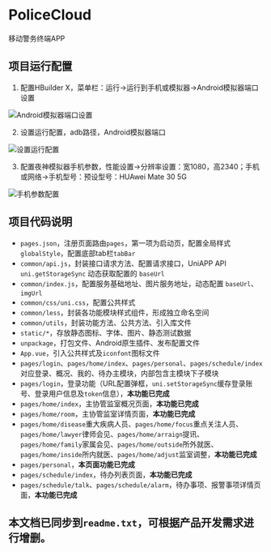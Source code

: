 # PoliceCloud

移动警务终端APP

## 项目运行配置

1. 配置HBuilder X，菜单栏：运行->运行到手机或模拟器->Android模拟器端口设置

![Android模拟器端口设置](https://imglf6.lf127.net/img/7342b716c752a18b/Nnk1SFgrc3VSbFEwd282M0pXN0xsZFZnMmJLRkNLZjBRYkM1L2NPS1JtOD0.jpg?imageView&thumbnail=1680x0&quality=96&stripmeta=0&type=jpg)

2. 设置运行配置，adb路径，Android模拟器端口

![设置运行配置](https://imglf4.lf127.net/img/0a58d71332735bcf/Nnk1SFgrc3VSbFEwd282M0pXN0xsUkZ3ZVFHWFp2TEYrTmlSRE5IV2Uvcz0.jpg?imageView&thumbnail=1680x0&quality=96&stripmeta=0&type=jpg)

3. 配置夜神模拟器手机参数，性能设置->分辨率设置：宽1080，高2340；手机或网络->手机型号：预设型号：HUAwei Mate 30 5G

![手机参数配置](https://imglf4.lf127.net/img/fe298dd1106063f3/Nnk1SFgrc3VSbFEwd282M0pXN0xsV1pTV2I5WkdvcXkzdFp4aHFmV3M3VT0.jpg?imageView&thumbnail=1000x0&type=jpg)

## 项目代码说明

- `pages.json`，注册页面路由`pages`，第一项为启动页，配置全局样式`globalStyle`，配置底部tab栏`tabBar`
- `common/api.js`，封装接口请求方法、配置请求接口，UniAPP API `uni.getStorageSync` 动态获取配置的 `baseUrl`
- `common/index.js`，配置服务基础地址、图片服务地址，动态配置 `baseUrl`、`imgUrl`
- `common/css/uni.css`，配置公共样式
- `common/less`，封装各功能模块样式组件，形成独立命名空间
- `common/utils`，封装功能方法、公共方法、引入库文件
- `static/*`，存放静态图标、字体、图片、静态测试数据
- `unpackage`，打包文件、Android原生插件、发布配置文件
- `App.vue`，引入公共样式及`iconfont`图标文件
- `pages/login`、`pages/home/index`、`pages/personal`、`pages/schedule/index`对应登录、概况、我的、待办主模块，内部包含主模块下子模块
- `pages/login`，登录功能（URL配置弹框，`uni.setStorageSync`缓存登录账号、登录用户信息及`token`信息），**本功能已完成**
- `pages/home/index`，主协管监室概况页面，**本功能已完成**
- `pages/home/room`，主协管监室详情页面，**本功能已完成**
- `pages/home/disease`重大疾病人员、`pages/home/focus`重点关注人员、`pages/home/lawyer`律师会见、`pages/home/arraign`提讯、`pages/home/family`家属会见、`pages/home/outside`所外就医、`pages/home/inside`所内就医、`pages/home/adjust`监室调整，**本功能已完成**
- `pages/personal`，**本页面功能已完成**
- `pages/schedule/index`，待办列表页面，**本功能已完成**
- `pages/schedule/talk`、`pages/schedule/alarm`，待办事项、报警事项详情页面，**本功能已完成**

## 本文档已同步到`readme.txt`，可根据产品开发需求进行增删。